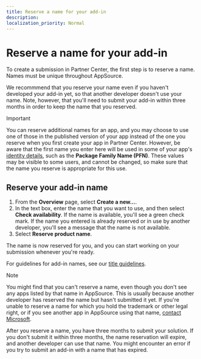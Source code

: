 ```yaml
---
title: Reserve a name for your add-in
description: 
localization_priority: Normal
---
```


# Reserve a name for your add-in

To create a submission in Partner Center, the first step is to reserve a name. Names must be unique throughout AppSource.

We recommmend that you reserve your name even if you haven't developed your add-in yet, so that another developer doesn't use your name. Note, however, that you'll need to submit your add-in within three months in order to keep the name that you reserved.

> [!IMPORTANT]
> You can reserve additional names for an app, and you may choose to use one of those in the published version of your app instead of the one you reserve when you first create your app in Partner Center. However, be aware that the first name you enter here will be used in some of your app's [identity details](view-app-identity-details.md), such as the **Package Family Name (PFN)**. These values may be visible to some users, and cannot be changed, so make sure that the name you reserve is appropriate for this use.

## Reserve your add-in name

1.  From the **Overview** page, select **Create a new...**.
2.  In the text box, enter the name that you want to use, and then select **Check availability**. 
    If the name is available, you'll see a green check mark. 
    If the name you entered is already reserved or in use by another developer, you'll see a message that the name is not available.
3.  Select **Reserve product name**.

The name is now reserved for you, and you can start working on your submission whenever you're ready. 

For guidelines for add-in names, see our [title guidelines](create-effective-office-store-listings.md#use-a-succinct-and-descriptive-title).

> [!NOTE]
> You might find that you can't reserve a name, even though you don't see any apps listed by that name in AppSource. This is usually because another developer has reserved the name but hasn't submitted it yet. If you're unable to reserve a name for which you hold the trademark or other legal right, or if you see another app in AppSource using that name, [contact Microsoft](https://go.microsoft.com/fwlink/p/?LinkId=233777).

After you reserve a name, you have three months to submit your solution. If you don't submit it within three months, the name reservation will expire, and another developer can use that name. You might encounter an error if you try to submit an add-in with a name that has expired.